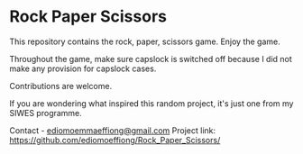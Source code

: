 # Rock Paper Scissors

This repository contains the rock, paper, scissors game. Enjoy the game.

Throughout the game, make sure capslock is switched off because I did not make any provision for capslock cases.

Contributions are welcome.

If you are wondering what inspired this random project, it's just one from my SIWES programme.

Contact - ediomoemmaeffiong@gmail.com
Project link: https://github.com/ediomoeffiong/Rock_Paper_Scissors/
